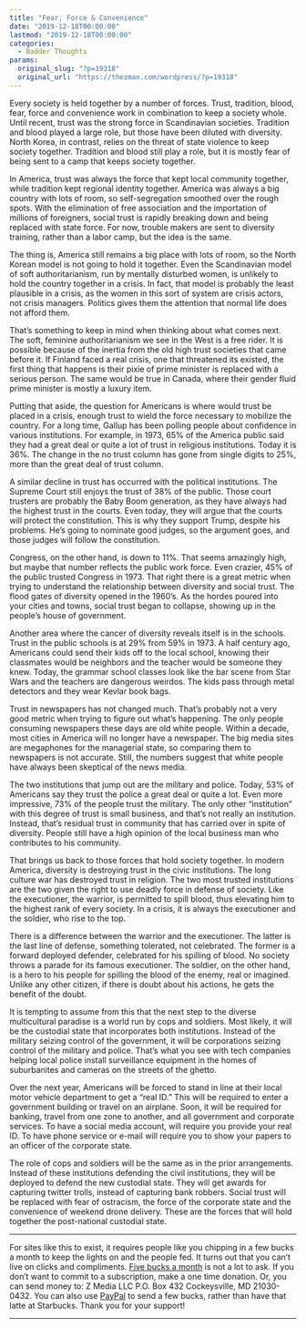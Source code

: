 ```yaml
---
title: "Fear, Force & Convenience"
date: "2019-12-18T00:00:00"
lastmod: "2019-12-18T00:00:00"
categories:
  - Badder Thoughts
params:
  original_slug: "?p=19318"
  original_url: "https://thezman.com/wordpress/?p=19318"
---
```


Every society is held together by a number of forces. Trust, tradition,
blood, fear, force and convenience work in combination to keep a society
whole. Until recent, trust was the strong force in Scandinavian
societies. Tradition and blood played a large role, but those have been
diluted with diversity. North Korea, in contrast, relies on the threat
of state violence to keep society together. Tradition and blood still
play a role, but it is mostly fear of being sent to a camp that keeps
society together.

In America, trust was always the force that kept local community
together, while tradition kept regional identity together. America was
always a big country with lots of room, so self-segregation smoothed
over the rough spots. With the elimination of free association and the
importation of millions of foreigners, social trust is rapidly breaking
down and being replaced with state force. For now, trouble makers are
sent to diversity training, rather than a labor camp, but the idea is
the same.

The thing is, America still remains a big place with lots of room, so
the North Korean model is not going to hold it together. Even the
Scandinavian model of soft authoritarianism, run by mentally disturbed
women, is unlikely to hold the country together in a crisis. In fact,
that model is probably the least plausible in a crisis, as the women in
this sort of system are crisis actors, not crisis managers. Politics
gives them the attention that normal life does not afford them.

That’s something to keep in mind when thinking about what comes next.
The soft, feminine authoritarianism we see in the West is a free rider.
It is possible because of the inertia from the old high trust societies
that came before it. If Finland faced a real crisis, one that threatened
its existed, the first thing that happens is their pixie of prime
minister is replaced with a serious person. The same would be true in
Canada, where their gender fluid prime minister is mostly a luxury item.

Putting that aside, the question for Americans is where would trust be
placed in a crisis, enough trust to wield the force necessary to
mobilize the country. For a long time, Gallup has been polling people
about confidence in various institutions. For example, in 1973, 65% of
the America public said they had a great deal or quite a lot of trust in
religious institutions. Today it is 36%. The change in the no trust
column has gone from single digits to 25%, more than the great deal of
trust column.

A similar decline in trust has occurred with the political institutions.
The Supreme Court still enjoys the trust of 38% of the public. Those
court trusters are probably the Baby Boom generation, as they have
always had the highest trust in the courts. Even today, they will argue
that the courts will protect the constitution. This is why they support
Trump, despite his problems. He’s going to nominate good judges, so the
argument goes, and those judges will follow the constitution.

Congress, on the other hand, is down to 11%. That seems amazingly high,
but maybe that number reflects the public work force. Even crazier, 45%
of the public trusted Congress in 1973. That right there is a great
metric when trying to understand the relationship between diversity and
social trust. The flood gates of diversity opened in the 1960’s. As the
hordes poured into your cities and towns, social trust began to
collapse, showing up in the people’s house of government.

Another area where the cancer of diversity reveals itself is in the
schools. Trust in the public schools is at 29% from 59% in 1973. A half
century ago, Americans could send their kids off to the local school,
knowing their classmates would be neighbors and the teacher would be
someone they knew. Today, the grammar school classes look like the bar
scene from Star Wars and the teachers are dangerous weirdos. The kids
pass through metal detectors and they wear Kevlar book bags.

Trust in newspapers has not changed much. That’s probably not a very
good metric when trying to figure out what’s happening. The only people
consuming newspapers these days are old white people. Within a decade,
most cities in America will no longer have a newspaper. The big media
sites are megaphones for the managerial state, so comparing them to
newspapers is not accurate. Still, the numbers suggest that white people
have always been skeptical of the news media.

The two institutions that jump out are the military and police. Today,
53% of Americans say they trust the police a great deal or quite a lot.
Even more impressive, 73% of the people trust the military. The only
other “institution” with this degree of trust is small business, and
that’s not really an institution. Instead, that’s residual trust in
community that has carried over in spite of diversity. People still have
a high opinion of the local business man who contributes to his
community.

That brings us back to those forces that hold society together. In
modern America, diversity is destroying trust in the civic institutions.
The long culture war has destroyed trust in religion. The two most
trusted institutions are the two given the right to use deadly force in
defense of society. Like the executioner, the warrior, is permitted to
spill blood, thus elevating him to the highest rank of every society. In
a crisis, it is always the executioner and the soldier, who rise to the
top.

There is a difference between the warrior and the executioner. The
latter is the last line of defense, something tolerated, not celebrated.
The former is a forward deployed defender, celebrated for his spilling
of blood. No society throws a parade for its famous executioner. The
soldier, on the other hand, is a hero to his people for spilling the
blood of the enemy, real or imagined. Unlike any other citizen, if there
is doubt about his actions, he gets the benefit of the doubt.

It is tempting to assume from this that the next step to the diverse
multicultural paradise is a world run by cops and soldiers. Most likely,
it will be the custodial state that incorporates both institutions.
Instead of the military seizing control of the government, it will be
corporations seizing control of the military and police. That’s what you
see with tech companies helping local police install surveillance
equipment in the homes of suburbanites and cameras on the streets of the
ghetto.

Over the next year, Americans will be forced to stand in line at their
local motor vehicle department to get a “real ID.” This will be required
to enter a government building or travel on an airplane. Soon, it will
be required for banking, travel from one zone to another, and all
government and corporate services. To have a social media account, will
require you provide your real ID. To have phone service or e-mail will
require you to show your papers to an officer of the corporate state.

The role of cops and soldiers will be the same as in the prior
arrangements. Instead of these institutions defending the civil
institutions, they will be deployed to defend the new custodial state.
They will get awards for capturing twitter trolls, instead of capturing
bank robbers. Social trust will be replaced with fear of ostracism, the
force of the corporate state and the convenience of weekend drone
delivery. These are the forces that will hold together the post-national
custodial state.

------------------------------------------------------------------------

For sites like this to exist, it requires people like you chipping in a
few bucks a month to keep the lights on and the people fed. It turns out
that you can’t live on clicks and compliments.
<a href="https://www.subscribestar.com/the-z-blog"
rel="noopener noreferrer" target="_blank">Five bucks a month</a> is not
a lot to ask. If you don’t want to commit to a subscription, make a one
time donation. Or, you can send money to: Z Media LLC P.O. Box 432
Cockeysville, MD 21030-0432. You can also use <a
href="https://www.paypal.com/cgi-bin/webscr?cmd=_s-xclick&amp;hosted_button_id=UDAS2Q8JYA6CN&amp;source=url"
rel="noopener noreferrer" target="_blank">PayPal</a> to send a few
bucks, rather than have that latte at Starbucks. Thank you for your
support!

------------------------------------------------------------------------
